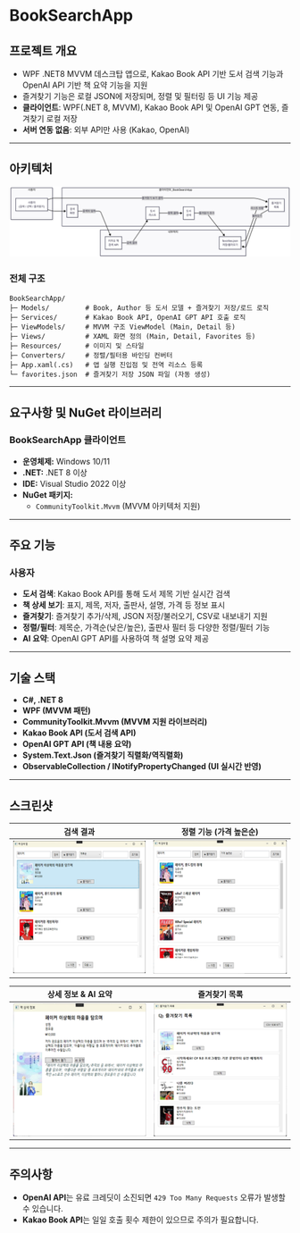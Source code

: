 # BookSearchApp

## 프로젝트 개요

- WPF .NET8 MVVM 데스크탑 앱으로, Kakao Book API 기반 도서 검색 기능과 OpenAI API 기반 책 요약 기능을 지원
- 즐겨찾기 기능은 로컬 JSON에 저장되며, 정렬 및 필터링 등 UI 기능 제공
- **클라이언트**: WPF(.NET 8, MVVM), Kakao Book API 및 OpenAI GPT 연동, 즐겨찾기 로컬 저장
- **서버 연동 없음**: 외부 API만 사용 (Kakao, OpenAI)

---

## 아키텍처

![아키텍처](Screenshots/Flow.png)

### 전체 구조

```plaintext
BookSearchApp/
├─ Models/         # Book, Author 등 도서 모델 + 즐겨찾기 저장/로드 로직
├─ Services/       # Kakao Book API, OpenAI GPT API 호출 로직
├─ ViewModels/     # MVVM 구조 ViewModel (Main, Detail 등)
├─ Views/          # XAML 화면 정의 (Main, Detail, Favorites 등)
├─ Resources/      # 이미지 및 스타일
├─ Converters/     # 정렬/필터용 바인딩 컨버터
├─ App.xaml(.cs)   # 앱 실행 진입점 및 전역 리소스 등록
└─ favorites.json  # 즐겨찾기 저장 JSON 파일 (자동 생성)
```
 
---

## 요구사항 및 NuGet 라이브러리

### BookSearchApp 클라이언트
- **운영체제:** Windows 10/11
- **.NET:** .NET 8 이상
- **IDE:** Visual Studio 2022 이상
- **NuGet 패키지:**
  - `CommunityToolkit.Mvvm` (MVVM 아키텍처 지원)

---

## 주요 기능

### 사용자
- **도서 검색**: Kakao Book API를 통해 도서 제목 기반 실시간 검색
- **책 상세 보기**: 표지, 제목, 저자, 출판사, 설명, 가격 등 정보 표시
- **즐겨찾기**: 즐겨찾기 추가/삭제, JSON 저장/불러오기, CSV로 내보내기 지원
- **정렬/필터**: 제목순, 가격순(낮은/높은), 출판사 필터 등 다양한 정렬/필터 기능
- **AI 요약**: OpenAI GPT API를 사용하여 책 설명 요약 제공

---

## 기술 스택

- **C#, .NET 8**
- **WPF (MVVM 패턴)**
- **CommunityToolkit.Mvvm (MVVM 지원 라이브러리)**
- **Kakao Book API (도서 검색 API)**
- **OpenAI GPT API (책 내용 요약)**
- **System.Text.Json (즐겨찾기 직렬화/역직렬화)**
- **ObservableCollection / INotifyPropertyChanged (UI 실시간 반영)**

---

## 스크린샷

| 검색 결과 | 정렬 기능 (가격 높은순) |
|-------------|-----------------------------|
| ![](Screenshots/검색.png) | ![](Screenshots/가격높은순정렬.png) |

| 상세 정보 & AI 요약 | 즐겨찾기 목록 |
|------------------------|------------------|
| ![](Screenshots/Ai요약.png) | ![](Screenshots/즐겨찾기.png) |

---

## 주의사항

- **OpenAI API**는 유료 크레딧이 소진되면 `429 Too Many Requests` 오류가 발생할 수 있습니다.
- **Kakao Book API**는 일일 호출 횟수 제한이 있으므로 주의가 필요합니다.

